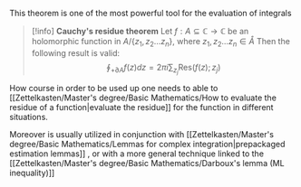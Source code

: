 This theorem is one of the most powerful tool for the evaluation of integrals

>[!info] **Cauchy's residue theorem**
>Let $f:A\subseteq\mathbb{C}\to\mathbb{C}$ be an holomorphic function in $A/\{z_1,z_2 \dots z_n\}$, where $z_1,z_2 \dots z_n \in \mathring{A}$
>Then the following result is valid:
>$$ \oint_{+\partial A} f(z)dz = 2 \pi i \sum_{z_j} \text{Res}(f(z);z_j) $$

How course in order to be used up one needs to able to [[Zettelkasten/Master's degree/Basic Mathematics/How to evaluate the residue of a function|evaluate the residue]] for the function in different situations.

Moreover is usually utilized in conjunction with [[Zettelkasten/Master's degree/Basic Mathematics/Lemmas for complex integration|prepackaged estimation lemmas]] , or with a more general technique linked to the [[Zettelkasten/Master's degree/Basic Mathematics/Darboux's lemma (ML inequality)]]

